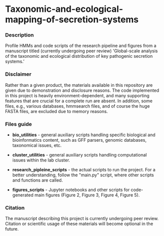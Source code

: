 # Taxonomic-and-ecological-mapping-of-secretion-systems
<h3>Description</h3>
Profile HMMs and code scripts of the research pipeline and figures from a manuscript titled (currently undergoing peer review) 'Global-scale analysis of the taxonomic and ecological distribution of key pathogenic secretion systems.’

<h3>Disclaimer</h3>
Rather than a given product, the materials available in this repository are given due to demonstration and disclosure reasons. The code implemented in this project is heavily environment-dependent, and many supporting features that are crucial for a complete run are absent. In addition, some files, e.g., various databases, hmmsearch files, and of course the huge FASTA files, are excluded due to memory reasons.

<h3>Files guide</h3>

- **bio_utilities** - general auxiliary scripts handling specific biological and bioinformatics content, such as GFF parsers, genomic databases, taxonomical issues, etc.

- **cluster_utilities** - general auxiliary scripts handling computational issues within the lab cluster.
  
- **research_pipleine_scripts** - the actual scripts to run the project. For a better understanding, follow the "main.py" script, where other scripts and functions are called.
  
- **figures_scripts** - Jupyter notebooks and other scripts for code-generated main figures (Figure 2, Figure 3, Figure 4, Figure 5).

<h3>Citation</h3>
The manuscript describing this project is currently undergoing peer review. Citation or scientific usage of these materials will become optional in the future.
